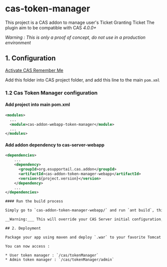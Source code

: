 # cas-token-manager

This project is a CAS addon to manage user's Ticket Granting Ticket
The plugin aim to be compatible with CAS _4.0.0+_

_Warning : This is only a proof of concept, do not use in a production environment_

## 1. Configuration

[Activate CAS Remember Me](https://jasig.github.io/cas/4.0.0/installation/Configuring-Authentication-Components.html#long-term-authentication)

Add this folder into CAS project folder, and add this line to the main `pom.xml`

### 1.2 Cas Token Manager configuration

####  Add project into main pom.xml

```xml
<modules>
  ...
  <module>cas-addon-webapp-token-manager</module>
  ...
</modules>
```

#### Add addon dependency to cas-server-webapp

```xml
<dependencies>
	...
    <dependency>
      <groupId>org.esupportail.cas.addon</groupId>
      <artifactId>cas-addon-token-manager-webapp</artifactId>
      <version>${project.version}</version>
    </dependency>
	...
</dependencies>

#### Run the build process

Simply go to `cas-addon-token-manager-webapp/` and run `ant build`, this will do the whole configuration setup int `cas-server-webapp`.

__Warning:___ This will override your CAS Server initial configuration, please make sure to make a backup before running the build process.

## 2. Deployment 

Package your app using maven and deploy `.war` to your favorite Tomcat server. 

You can now access :

* User token manager : `/cas/tokenManager`
* Admin token manager : `/cas/tokenManager/admin`